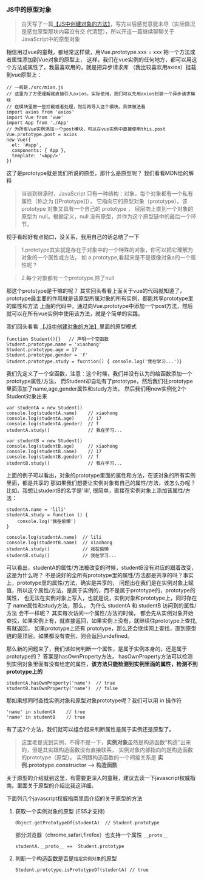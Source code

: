 ### JS中的原型对象

> 白天写了一篇[【JS中创建对象的方法】](https://github.com/noahlam/articles/blob/master/JS%E4%B8%AD%E5%88%9B%E5%BB%BA%E5%AF%B9%E8%B1%A1%E7%9A%84%E6%96%B9%E6%B3%95.md)，写完以后感觉意犹未尽（实际情况是感觉原型那块内容没有交
代清楚），所以开这一篇继续聊聊关于JavaScript中的原型对象

相信用过vue的童鞋，都经常这样做，用Vue.prototype.xxx = xxx 把一个方法或者属性添加到Vue对象的原型上，
这样，我们在vue实例的任何地方，都可以用这个方法或属性了，我最喜欢用的，就是把异步请求库
（我比较喜欢用axios）挂载到vue原型上：

    // 一般是./src/mian.js
    // 这里为了方便理解就直接引入axios，实际使用，我们可以先用axios封装一个异步请求模块
    // 在模块里做一些拦截或者处理，然后再导入这个模块。具体做法看
    import axios from 'axios'
    import Vue from 'vue'
    import App from './App'
    // 为所有Vue实例添加一个post模块，可以在vue实例中直接使用this.post
    Vue.prototype.post = axios
    new Vue({
      el: '#app',
      components: { App },
      template: '<App/>'
    })

这了是prototype就是我们所说的原型，那什么是原型呢？ 我们看看MDN给的解释
> 当谈到继承时，JavaScript 只有一种结构：对象。每个对象都有一个私有属性（称之为 \[\[Prototype\]\]），
它指向它的原型对象（prototype）。该 prototype 对象又具有一个自己的 prototype ，
层层向上直到一个对象的原型为 null。根据定义，null 没有原型，并作为这个原型链中的最后一个环节。

视乎看起好有点拗口，没关系，我用自己的话总结了一下
> 1.prototype其实就是存在于对象中的一个特殊的对象，你可以把它理解为对象的一个属性或方法，
如 a.prototype,看起来是不是很像对象a的一个属性呢？

> 2.每个对象都有一个prototype,除了null

那这个prototype是干嘛的呢？ 其实回头看看上面关于vue的代码就知道了，
prototype最主要的作用就是该原型所属对象的所有实例，都能共享prototype里的属性和方法
上面的代码中，通过向Vue.prototype中添加一个post方法，然后就可以在所有vue实例中使用该方法，就是个简单的实践。

我们回头看看 [【JS中创建对象的方法】](https://github.com/noahlam/articles/blob/master/JS%E4%B8%AD%E5%88%9B%E5%BB%BA%E5%AF%B9%E8%B1%A1%E7%9A%84%E6%96%B9%E6%B3%95.md)里面的原型模式

    function Student(){}   // 声明一个空函数
    Student.prototype.name = 'xiaohong'
    Student.prototype.age = 17
    Student.prototype.gender = 'f'
    Student.prototype.study = fucntion() { console.log('我在学习...')}

我们先定义了一个空函数，注意：这个时候，我们并没有认为的给函数添加一个prototype属性/方法，
而Student却自动有了prototype，然后我们往prototype里面添加了name,age,gender属性和study方法，
然后我们用new实例化2个Student对象出来

    var studentA = new Student()
    console.log(studentA.name)    // xiaohong
    console.log(studentA.age)     // 17
    console.log(studentA.gender)  // f
    studentA.study()              // 我在学习...

    var studentB = new Student()
    console.log(studentB.age)     // xiaohong
    console.log(studentB.name)    // 17
    console.log(studentB.gender)  // f
    studentB.study()              // 我在学习...

上面的例子可以看出，对象的prototype里面的属性和方法，在该对象的所有实例里面，都是共享的
那如果我们想要让实例对象有自己的属性/方法，该怎么办呢？ 比如，我想让studentB的名字是'lili',
很简单，直接在实例对象上添加该属性/方法：

    studentA.name = 'lili'
    studentA.study = function () {
        console.log('我在偷懒')
    }

    console.log(studentA.name)  // lili
    console.log(studentB.name)  // xiaohong
    studentA.study()            // 我在偷懒
    studentB.study()            // 我在学习...

可以看出，studentA的属性/方法被改变的时候，studentB没有对应的跟着改变，这是为什么呢？
不是说好的全所有prototype里的属性/方法都是共享的吗？事实上，prototype里的属性/方法，确实是共享的，
问题出在我们是在实例对象上赋值，所以这个属性/方法，是属于实例的，而不是属于prototype的，prototype的属性，
也无法在实例对象上写入，也就是说，实例对象和prototype上，同时存在了 name属性和study方法，那么，
为什么 studentA 和 studentB 访问到的属性/方法 会不一样呢？ 其实每次访问一个属性/方法的时候，
都会先从实例对象开始查找，如果实例上有，就直接返回，如果实例上没有，就继续往prototype上查找,有就返回，
如果prototype上还有 prototype，那么还会继续网上查找，直到原型链的最顶层。如果都没有查到，则会返回undefined。

那么新的问题来了，我们该如何判断一个属性，是属于实例本身的，还是属于prototype的？ 答案是hasOwnProperty方法，
hasOwnProperty方法可以检测到实例对象里面有没有给定的属性，**该方法只能检测到实例里面的属性，检测不到prototype上的**

    studentA.hasOwnProperty('name')  // true
    studentB.hasOwnProperty('name')  // false

那如果想同时查找实例对象和原型对象prototype呢？我们可以用 in 操作符

    'name' in studentA    // true
    'name' in studentB    // true
有了这2个方法，我们就可以组合起来判断属性是属于实例还是原型了。

> 这里老是说到实例，不得不提一下，**实例对象**虽然是构造函数“构造”出来的，但是其实跟构造函数没有直接联系，
实例对象内部指向的是构造函数的prototype（原型）。 实例跟构造函数的一个间接关系是
**实例.prototype.constructor --> 构造函数**

关于原型的介绍就到这里，有需要更深入的童鞋，建议去读一下javascript权威指南。里面关于原型的介绍比我这详细。

下面列几个javascript权威指南里面介绍的关于原型的方法

1. 获取一个实例对象的原型 (ES5才支持)

    `Object.getPrototypeOf(studentA)  // Student.prototype `

    部分浏览器（chrome,safari,firefox）也支持一个属性 `__proto__`

    `studentA.__proto__ ==  Student.prototype`

2. 判断一个构造函数是否是`指定实例对象`的原型

    `Student.prototype.isPrototypeOf(studentA) // true`
